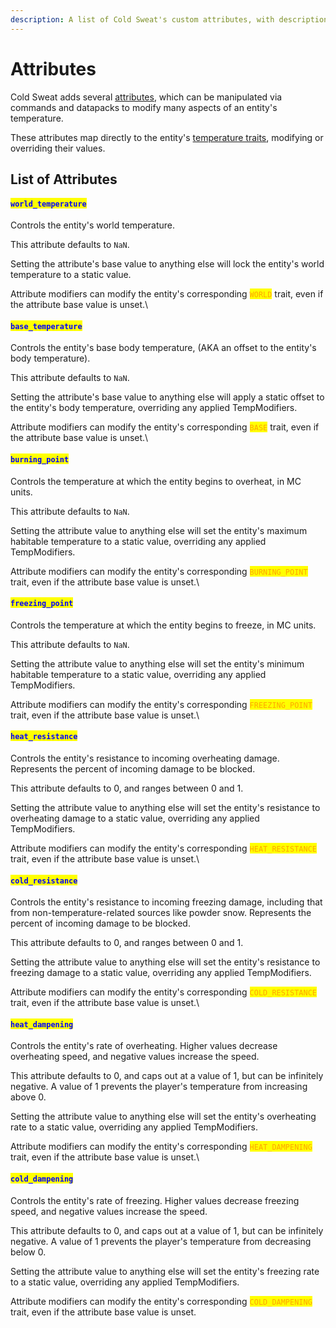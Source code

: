 ```yaml
---
description: A list of Cold Sweat's custom attributes, with descriptions
---
```


# Attributes

Cold Sweat adds several [attributes](https://minecraft.wiki/w/Attribute), which can be manipulated via commands and datapacks to modify many aspects of an entity's temperature.

These attributes map directly to the entity's [temperature traits](https://mikul.gitbook.io/cold-sweat#traits), modifying or overriding their values.



## List of Attributes

#### <mark style="color:blue;">`world_temperature`</mark>

Controls the entity's world temperature.&#x20;

This attribute defaults to `NaN`.&#x20;

Setting the attribute's base value to anything else will lock the entity's world temperature to a static value.

Attribute modifiers can modify the entity's corresponding <mark style="color:orange;">`WORLD`</mark> trait, even if the attribute base value is unset.\


#### <mark style="color:blue;">`base_temperature`</mark>

Controls the entity's base body temperature, (AKA an offset to the entity's body temperature).&#x20;

This attribute defaults to `NaN`.&#x20;

Setting the attribute's base value to anything else will apply a static offset to the entity's body temperature, overriding any applied TempModifiers.&#x20;

Attribute modifiers can modify the entity's corresponding <mark style="color:orange;">`BASE`</mark> trait, even if the attribute base value is unset.\


#### <mark style="color:blue;">`burning_point`</mark>

Controls the temperature at which the entity begins to overheat, in MC units.

This attribute defaults to `NaN`.

Setting the attribute value to anything else will set the entity's maximum habitable temperature to a static value, overriding any applied TempModifiers.&#x20;

Attribute modifiers can modify the entity's corresponding <mark style="color:orange;">`BURNING_POINT`</mark> trait, even if the attribute base value is unset.\


#### <mark style="color:blue;">`freezing_point`</mark>

Controls the temperature at which the entity begins to freeze, in MC units.

This attribute defaults to `NaN`.

Setting the attribute value to anything else will set the entity's minimum habitable temperature to a static value, overriding any applied TempModifiers.&#x20;

Attribute modifiers can modify the entity's corresponding <mark style="color:orange;">`FREEZING_POINT`</mark> trait, even if the attribute base value is unset.\


#### <mark style="color:blue;">`heat_resistance`</mark>

Controls the entity's resistance to incoming overheating damage. Represents the percent of incoming damage to be blocked.

This attribute defaults to 0, and ranges between 0 and 1.

Setting the attribute value to anything else will set the entity's resistance to overheating damage to a static value, overriding any applied TempModifiers.&#x20;

Attribute modifiers can modify the entity's corresponding <mark style="color:orange;">`HEAT_RESISTANCE`</mark> trait, even if the attribute base value is unset.\


#### <mark style="color:blue;">`cold_resistance`</mark>

Controls the entity's resistance to incoming freezing damage, including that from non-temperature-related sources like powder snow. Represents the percent of incoming damage to be blocked.

This attribute defaults to 0, and ranges between 0 and 1.

Setting the attribute value to anything else will set the entity's resistance to freezing damage to a static value, overriding any applied TempModifiers.&#x20;

Attribute modifiers can modify the entity's corresponding <mark style="color:orange;">`COLD_RESISTANCE`</mark> trait, even if the attribute base value is unset.\


#### <mark style="color:blue;">`heat_dampening`</mark>

Controls the entity's rate of overheating. Higher values decrease overheating speed, and negative values increase the speed.

This attribute defaults to 0, and caps out at a value of 1, but can be infinitely negative. A value of 1 prevents the player's temperature from increasing above 0.

Setting the attribute value to anything else will set the entity's overheating rate to a static value, overriding any applied TempModifiers.&#x20;

Attribute modifiers can modify the entity's corresponding <mark style="color:orange;">`HEAT_DAMPENING`</mark> trait, even if the attribute base value is unset.\


#### <mark style="color:blue;">`cold_dampening`</mark>

Controls the entity's rate of freezing. Higher values decrease freezing speed, and negative values increase the speed.

This attribute defaults to 0, and caps out at a value of 1, but can be infinitely negative. A value of 1 prevents the player's temperature from decreasing below 0.

Setting the attribute value to anything else will set the entity's freezing rate to a static value, overriding any applied TempModifiers.&#x20;

Attribute modifiers can modify the entity's corresponding <mark style="color:orange;">`COLD_DAMPENING`</mark> trait, even if the attribute base value is unset.
